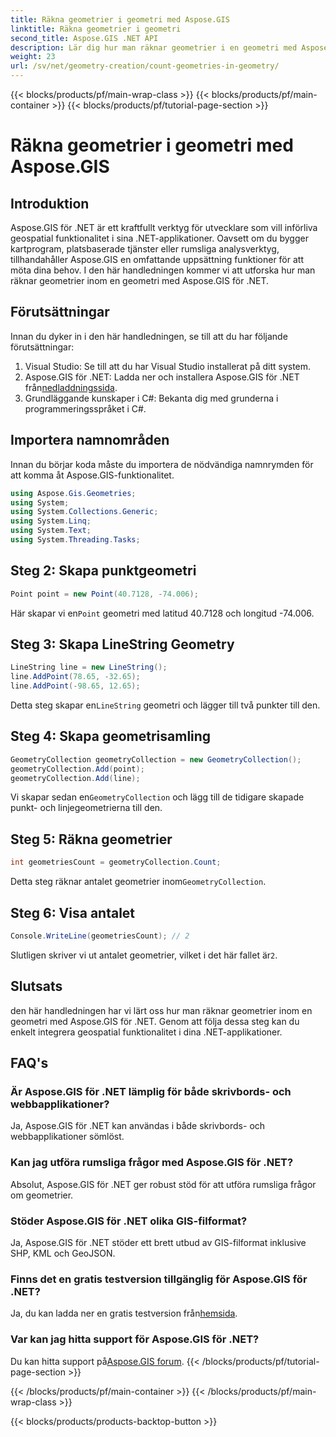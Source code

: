 ```yaml
---
title: Räkna geometrier i geometri med Aspose.GIS
linktitle: Räkna geometrier i geometri
second_title: Aspose.GIS .NET API
description: Lär dig hur man räknar geometrier i en geometri med Aspose.GIS för .NET. Steg-för-steg handledning med kodexempel för utvecklare.
weight: 23
url: /sv/net/geometry-creation/count-geometries-in-geometry/
---
```


{{< blocks/products/pf/main-wrap-class >}}
{{< blocks/products/pf/main-container >}}
{{< blocks/products/pf/tutorial-page-section >}}

# Räkna geometrier i geometri med Aspose.GIS

## Introduktion
Aspose.GIS för .NET är ett kraftfullt verktyg för utvecklare som vill införliva geospatial funktionalitet i sina .NET-applikationer. Oavsett om du bygger kartprogram, platsbaserade tjänster eller rumsliga analysverktyg, tillhandahåller Aspose.GIS en omfattande uppsättning funktioner för att möta dina behov. I den här handledningen kommer vi att utforska hur man räknar geometrier inom en geometri med Aspose.GIS för .NET.
## Förutsättningar
Innan du dyker in i den här handledningen, se till att du har följande förutsättningar:
1. Visual Studio: Se till att du har Visual Studio installerat på ditt system.
2. Aspose.GIS för .NET: Ladda ner och installera Aspose.GIS för .NET från[nedladdningssida](https://releases.aspose.com/gis/net/).
3. Grundläggande kunskaper i C#: Bekanta dig med grunderna i programmeringsspråket i C#.

## Importera namnområden
Innan du börjar koda måste du importera de nödvändiga namnrymden för att komma åt Aspose.GIS-funktionalitet.

```csharp
using Aspose.Gis.Geometries;
using System;
using System.Collections.Generic;
using System.Linq;
using System.Text;
using System.Threading.Tasks;
```

## Steg 2: Skapa punktgeometri
```csharp
Point point = new Point(40.7128, -74.006);
```
 Här skapar vi en`Point` geometri med latitud 40.7128 och longitud -74.006.
## Steg 3: Skapa LineString Geometry
```csharp
LineString line = new LineString();
line.AddPoint(78.65, -32.65);
line.AddPoint(-98.65, 12.65);
```
 Detta steg skapar en`LineString` geometri och lägger till två punkter till den.
## Steg 4: Skapa geometrisamling
```csharp
GeometryCollection geometryCollection = new GeometryCollection();
geometryCollection.Add(point);
geometryCollection.Add(line);
```
 Vi skapar sedan en`GeometryCollection` och lägg till de tidigare skapade punkt- och linjegeometrierna till den.
## Steg 5: Räkna geometrier
```csharp
int geometriesCount = geometryCollection.Count;
```
 Detta steg räknar antalet geometrier inom`GeometryCollection`.
## Steg 6: Visa antalet
```csharp
Console.WriteLine(geometriesCount); // 2
```
 Slutligen skriver vi ut antalet geometrier, vilket i det här fallet är`2`.

## Slutsats
den här handledningen har vi lärt oss hur man räknar geometrier inom en geometri med Aspose.GIS för .NET. Genom att följa dessa steg kan du enkelt integrera geospatial funktionalitet i dina .NET-applikationer.
## FAQ's
### Är Aspose.GIS för .NET lämplig för både skrivbords- och webbapplikationer?
Ja, Aspose.GIS för .NET kan användas i både skrivbords- och webbapplikationer sömlöst.
### Kan jag utföra rumsliga frågor med Aspose.GIS för .NET?
Absolut, Aspose.GIS för .NET ger robust stöd för att utföra rumsliga frågor om geometrier.
### Stöder Aspose.GIS för .NET olika GIS-filformat?
Ja, Aspose.GIS för .NET stöder ett brett utbud av GIS-filformat inklusive SHP, KML och GeoJSON.
### Finns det en gratis testversion tillgänglig för Aspose.GIS för .NET?
 Ja, du kan ladda ner en gratis testversion från[hemsida](https://releases.aspose.com/).
### Var kan jag hitta support för Aspose.GIS för .NET?
 Du kan hitta support på[Aspose.GIS forum](https://forum.aspose.com/c/gis/33).
{{< /blocks/products/pf/tutorial-page-section >}}

{{< /blocks/products/pf/main-container >}}
{{< /blocks/products/pf/main-wrap-class >}}

{{< blocks/products/products-backtop-button >}}
